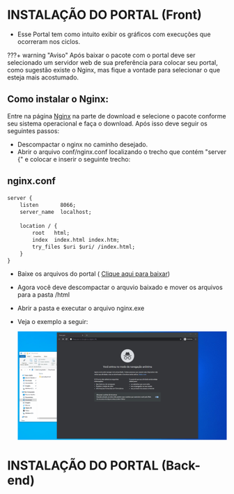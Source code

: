 # INSTALAÇÃO DO PORTAL (Front)

- Esse Portal tem como intuito exibir os gráficos com execuções que ocorreram nos ciclos.

???+ warning "Aviso"
    Após baixar o pacote com o portal deve ser selecionado um servidor web de sua preferência para colocar seu portal, como sugestão existe o Nginx, mas fique a vontade para selecionar o que esteja mais acostumado.

## Como instalar o Nginx:
Entre na página [Nginx](http://nginx.org/en/download.html) na parte de download e selecione o pacote conforme seu sistema operacional e faça o download.
Após isso deve seguir os seguintes passos:

- Descompactar o nginx no caminho desejado.
- Abrir o arquivo conf/nginx.conf localizando o trecho que contém "server {" e colocar e inserir o seguinte trecho:
## nginx.conf
    server {
        listen       8066;
        server_name  localhost;

        location / {
            root   html;
            index  index.html index.htm;
            try_files $uri $uri/ /index.html;
        }
    }
- Baixe os arquivos do portal  ( [Clique aqui para baixar](https://www.google.com.br/))
- Agora você deve descompactar o arquvio baixado e mover os arquivos para a pasta /html
- Abrir a pasta e executar o arquivo nginx.exe

- Veja o exemplo a seguir:

    ![](./gifs/instalacao.gif)

# INSTALAÇÃO DO PORTAL (Back-end)

